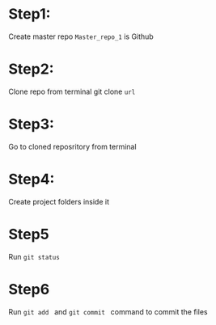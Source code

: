 # Step1: 
Create master repo `Master_repo_1` is Github
# Step2: 
Clone repo from terminal
git clone `url`
# Step3:
Go to cloned reposritory from terminal
# Step4: 
Create project folders inside it
# Step5
Run `git status`
# Step6
Run  `git add `  and `git commit ` command to commit the files

